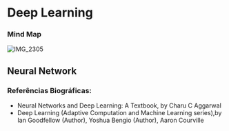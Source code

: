 # Deep Learning

### Mind Map
![IMG_2305](https://github.com/user-attachments/assets/a5293786-1ab6-4893-8e7d-9de964db1d37)

## Neural Network
### Referências Biográficas:
- Neural Networks and Deep Learning: A Textbook, by Charu C Aggarwal
- Deep Learning (Adaptive Computation and Machine Learning series),by Ian Goodfellow (Author), Yoshua Bengio (Author), Aaron Courville
